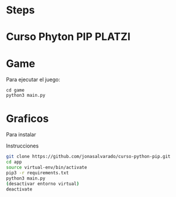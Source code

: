 # Steps
# Curso Phyton PIP PLATZI

# Game 
Para ejecutar el juego: 
```
cd game
python3 main.py
```
# Graficos
Para instalar

Instrucciones
```sh
git clone https://github.com/jonasalvarado/curso-python-pip.git
cd app
source virtual-env/bin/activate
pip3 -r requirements.txt
python3 main.py
(desactivar entorno virtual)
deactivate
``` 
